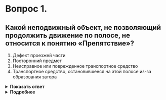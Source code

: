 # Вопрос 1.

## Какой неподвижный объект, не позволяющий продолжить движение по полосе, не относится к понятию «Препятствие»?

1. Дефект проезжей части
2. Посторонний предмет
3. Неисправное или поврежденное транспортное средство
4. Транспортное средство, остановившееся на этой полосе из-за образования затора

<details>
<summary><b>Показать ответ</b></summary>
Правильный ответ: 4
</details>
<details>
<summary><b>Подробнее</b></summary>
Не является препятствием затор или транспортное средство, остановившееся на полосе движения в соответствии с требованиями Правил.
(Пункт 1.2 ПДД термин «Препятствие»)
</details>